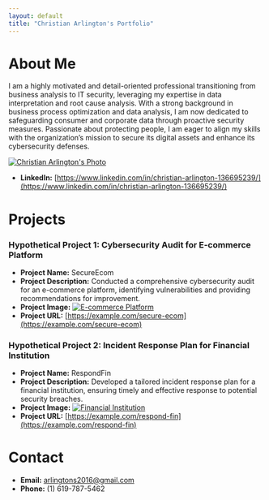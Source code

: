 ```yaml
---
layout: default
title: "Christian Arlington's Portfolio"
---
```


<!-- About Section -->

# About Me

I am a highly motivated and detail-oriented professional transitioning from business analysis to IT security, leveraging my expertise in data interpretation and root cause analysis. With a strong background in business process optimization and data analysis, I am now dedicated to safeguarding consumer and corporate data through proactive security measures. Passionate about protecting people, I am eager to align my skills with the organization’s mission to secure its digital assets and enhance its cybersecurity defenses.

[![Christian Arlington's Photo](/assets/img/your-photo-here.jpg)](https://www.linkedin.com/in/christian-arlington-136695239/)

* **LinkedIn:** [https://www.linkedin.com/in/christian-arlington-136695239/](https://www.linkedin.com/in/christian-arlington-136695239/)

<!-- Projects Section -->

# Projects

### **Hypothetical Project 1:** **Cybersecurity Audit for E-commerce Platform**

* **Project Name:** SecureEcom
* **Project Description:** Conducted a comprehensive cybersecurity audit for an e-commerce platform, identifying vulnerabilities and providing recommendations for improvement.
* **Project Image:** [![E-commerce Platform](/assets/img/project1.jpg)](/assets/img/project1.jpg)
* **Project URL:** [https://example.com/secure-ecom](https://example.com/secure-ecom)

### **Hypothetical Project 2:** **Incident Response Plan for Financial Institution**

* **Project Name:** RespondFin
* **Project Description:** Developed a tailored incident response plan for a financial institution, ensuring timely and effective response to potential security breaches.
* **Project Image:** [![Financial Institution](/assets/img/project2.jpg)](/assets/img/project2.jpg)
* **Project URL:** [https://example.com/respond-fin](https://example.com/respond-fin)

<!-- Contact Section -->

# Contact

* **Email:** [arlingtons2016@gmail.com](mailto:arlingtons2016@gmail.com)
* **Phone:** (1) 619-787-5462
